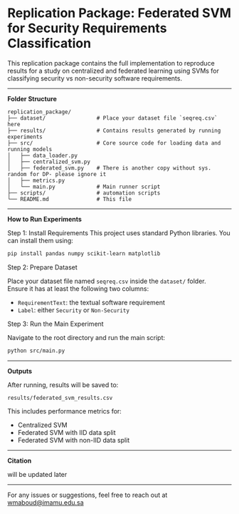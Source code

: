 
# Replication Package: Federated SVM for Security Requirements Classification

This replication package contains the full implementation to reproduce results for a study on centralized and federated learning using SVMs for classifying security vs non-security software requirements.

---

************Folder Structure************

```
replication_package/
├── dataset/                # Place your dataset file `seqreq.csv` here
├── results/                # Contains results generated by running experiments
├── src/                    # Core source code for loading data and running models
│   ├── data_loader.py
│   ├── centralized_svm.py
│   ├── federated_svm.py    # There is another copy without sys. random for DP- please ignore it
│   ├── metrics.py
│   └── main.py             # Main runner script
├── scripts/                # automation scripts
└── README.md               # This file
```

---

************How to Run Experiments************

Step 1: Install Requirements
This project uses standard Python libraries. You can install them using:

```bash
pip install pandas numpy scikit-learn matplotlib
```

Step 2: Prepare Dataset

Place your dataset file named `seqreq.csv` inside the `dataset/` folder.  
Ensure it has at least the following two columns:

- `RequirementText`: the textual software requirement
- `Label`: either `Security` or `Non-Security`

Step 3: Run the Main Experiment

Navigate to the root directory and run the main script:

```bash
python src/main.py
```

---

************Outputs************

After running, results will be saved to:
```
results/federated_svm_results.csv
```

This includes performance metrics for:
- Centralized SVM
- Federated SVM with IID data split
- Federated SVM with non-IID data split

---

************Citation************

will be updated later

---

For any issues or suggestions, feel free to reach out at wmaboud@imamu.edu.sa

